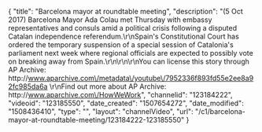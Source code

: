 {
    "title": "Barcelona mayor at roundtable meeting",
    "description": "(5 Oct 2017) Barcelona Mayor Ada Colau met Thursday with embassy representatives and consuls amid a political crisis following a disputed Catalan independence referendum.\r\nSpain's Constitutional Court has ordered the temporary suspension of a special session of Catalonia's parliament next week where regional officials are expected to possibly vote on breaking away from Spain.\r\n\r\n\r\nYou can license this story through AP Archive: http:\/\/www.aparchive.com\/metadata\/youtube\/7952336f893fd55e2ee8a92fc985da6a \r\nFind out more about AP Archive: http:\/\/www.aparchive.com\/HowWeWork",
    "channelid": "123184222",
    "videoid": "123185550",
    "date_created": "1507654272",
    "date_modified": "1508436410",
    "type": "",
    "layout": "channelVideo",
    "url": "\/c1\/barcelona-mayor-at-roundtable-meeting\/123184222-123185550"
}